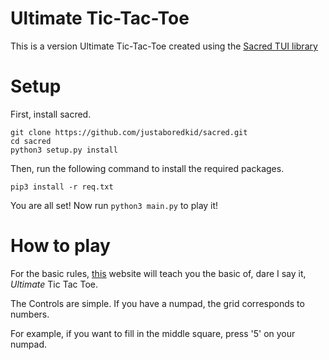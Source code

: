 # Ultimate Tic-Tac-Toe
  
This is a version Ultimate Tic-Tac-Toe created using the [Sacred TUI library](https://github.com/justaboredkid/sacred)  


# Setup
First, install sacred.
```
git clone https://github.com/justaboredkid/sacred.git
cd sacred
python3 setup.py install
```
Then, run the following command to install the required packages.
```
pip3 install -r req.txt
```
  
You are all set! Now run `python3 main.py` to play it!

# How to play

For the basic rules, [this](https://docs.riddles.io/ultimate-tic-tac-toe/rules) website will teach you the basic of, dare I say it, *Ultimate* Tic Tac Toe.  

The Controls are simple. If you have a numpad, the grid corresponds to numbers.  

For example, if you want to fill in the middle square, press '5' on your numpad.
